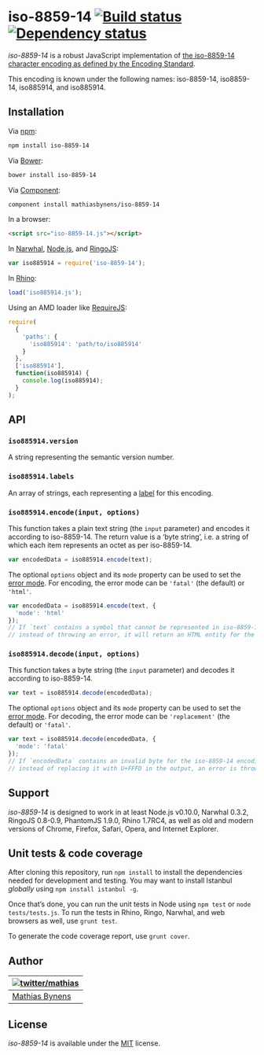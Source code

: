 # iso-8859-14 [![Build status](https://travis-ci.org/mathiasbynens/iso-8859-14.svg?branch=master)](https://travis-ci.org/mathiasbynens/iso-8859-14) [![Dependency status](https://gemnasium.com/mathiasbynens/iso-8859-14.svg)](https://gemnasium.com/mathiasbynens/iso-8859-14)

_iso-8859-14_ is a robust JavaScript implementation of [the iso-8859-14 character encoding as defined by the Encoding Standard](http://encoding.spec.whatwg.org/#iso-8859-14).

This encoding is known under the following names: iso-8859-14, iso8859-14, iso885914, and iso885914.

## Installation

Via [npm](http://npmjs.org/):

```bash
npm install iso-8859-14
```

Via [Bower](http://bower.io/):

```bash
bower install iso-8859-14
```

Via [Component](https://github.com/component/component):

```bash
component install mathiasbynens/iso-8859-14
```

In a browser:

```html
<script src="iso-8859-14.js"></script>
```

In [Narwhal](http://narwhaljs.org/), [Node.js](http://nodejs.org/), and [RingoJS](http://ringojs.org/):

```js
var iso885914 = require('iso-8859-14');
```

In [Rhino](http://www.mozilla.org/rhino/):

```js
load('iso885914.js');
```

Using an AMD loader like [RequireJS](http://requirejs.org/):

```js
require(
  {
    'paths': {
      'iso885914': 'path/to/iso885914'
    }
  },
  ['iso885914'],
  function(iso885914) {
    console.log(iso885914);
  }
);
```

## API

### `iso885914.version`

A string representing the semantic version number.

### `iso885914.labels`

An array of strings, each representing a [label](http://encoding.spec.whatwg.org/#label) for this encoding.

### `iso885914.encode(input, options)`

This function takes a plain text string (the `input` parameter) and encodes it according to iso-8859-14. The return value is a ‘byte string’, i.e. a string of which each item represents an octet as per iso-8859-14.

```js
var encodedData = iso885914.encode(text);
```

The optional `options` object and its `mode` property can be used to set the [error mode](http://encoding.spec.whatwg.org/#error-mode). For encoding, the error mode can be `'fatal'` (the default) or `'html'`.

```js
var encodedData = iso885914.encode(text, {
  'mode': 'html'
});
// If `text` contains a symbol that cannot be represented in iso-8859-14,
// instead of throwing an error, it will return an HTML entity for the symbol.
```

### `iso885914.decode(input, options)`

This function takes a byte string (the `input` parameter) and decodes it according to iso-8859-14.

```js
var text = iso885914.decode(encodedData);
```

The optional `options` object and its `mode` property can be used to set the [error mode](http://encoding.spec.whatwg.org/#error-mode). For decoding, the error mode can be `'replacement'` (the default) or `'fatal'`.

```js
var text = iso885914.decode(encodedData, {
  'mode': 'fatal'
});
// If `encodedData` contains an invalid byte for the iso-8859-14 encoding,
// instead of replacing it with U+FFFD in the output, an error is thrown.
```

## Support

_iso-8859-14_ is designed to work in at least Node.js v0.10.0, Narwhal 0.3.2, RingoJS 0.8-0.9, PhantomJS 1.9.0, Rhino 1.7RC4, as well as old and modern versions of Chrome, Firefox, Safari, Opera, and Internet Explorer.

## Unit tests & code coverage

After cloning this repository, run `npm install` to install the dependencies needed for development and testing. You may want to install Istanbul _globally_ using `npm install istanbul -g`.

Once that’s done, you can run the unit tests in Node using `npm test` or `node tests/tests.js`. To run the tests in Rhino, Ringo, Narwhal, and web browsers as well, use `grunt test`.

To generate the code coverage report, use `grunt cover`.

## Author

| [![twitter/mathias](https://gravatar.com/avatar/24e08a9ea84deb17ae121074d0f17125?s=70)](https://twitter.com/mathias "Follow @mathias on Twitter") |
|---|
| [Mathias Bynens](http://mathiasbynens.be/) |

## License

_iso-8859-14_ is available under the [MIT](http://mths.be/mit) license.
